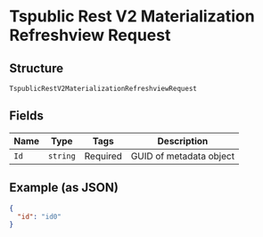 
# Tspublic Rest V2 Materialization Refreshview Request

## Structure

`TspublicRestV2MaterializationRefreshviewRequest`

## Fields

| Name | Type | Tags | Description |
|  --- | --- | --- | --- |
| `Id` | `string` | Required | GUID of metadata object |

## Example (as JSON)

```json
{
  "id": "id0"
}
```

